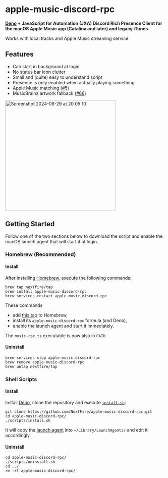 # apple-music-discord-rpc

**[Deno](https://deno.land) + JavaScript for Automation (JXA) Discord Rich Presence Client for the macOS Apple Music app (Catalina and later) and legacy iTunes.**

Works with local tracks and Apple Music streaming service.

## Features

- Can start in background at login
- No status bar icon clutter
- Small and (quite) easy to understand script
- Presence is only enabled when actually playing something
- Apple Music matching ([#5](https://github.com/NextFire/apple-music-discord-rpc/pull/5))
- MusicBrainz artwork fallback ([#66](https://github.com/NextFire/apple-music-discord-rpc/pull/66))

<img width="350" alt="Screenshot 2024-08-29 at 20 05 10" src="https://github.com/user-attachments/assets/dbfd53ab-a958-431a-b2bc-34ea3e835d25">

## Getting Started

Follow one of the two sections below to download the script and enable the macOS launch agent that will start it at login.

### Homebrew (Recommended)

#### Install

After installing [Homebrew](https://brew.sh), execute the following commands:

```
brew tap nextfire/tap
brew install apple-music-discord-rpc
brew services restart apple-music-discord-rpc
```

These commands

- add [this tap](https://github.com/NextFire/homebrew-tap) to Homebrew,
- install its `apple-music-discord-rpc` formula (and Deno),
- enable the launch agent and start it immediately.

The `music-rpc.ts` executable is now also in `PATH`.

#### Uninstall

```
brew services stop apple-music-discord-rpc
brew remove apple-music-discord-rpc
brew untap nextfire/tap
```

### Shell Scripts

#### Install

Install [Deno](https://deno.land), clone the repository and execute [`install.sh`](/scripts/install.sh):

```
git clone https://github.com/NextFire/apple-music-discord-rpc.git
cd apple-music-discord-rpc/
./scripts/install.sh
```

It will copy the [launch agent](/scripts/moe.yuru.music-rpc.plist) into `~/Library/LaunchAgents/` and edit it accordingly.

#### Uninstall

```
cd apple-music-discord-rpc/
./scripts/uninstall.sh
cd ../
rm -rf apple-music-discord-rpc/
```
